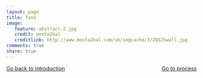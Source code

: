 ```yaml
---
layout: page 
title: Task 
image: 
   feature: abstract-2.jpg
   credit: mosta2bal
   creditlink: http://www.mosta2bal.com/vb/imgcache/3/28525wall.jpg
comments: true
share: true 
---
```










<div style="float: left"> 
<a href="{{ site.url }}/retail/project/introduction/" class="btn">Go back to introduction</a>
</div>

<div style="float: right"> 
<a href="{{ site.url }}/retail/project/process/" class="btn">Go to process</a>
</div>